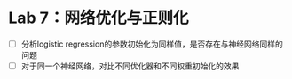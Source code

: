 # Lab 7：网络优化与正则化

- [ ] 分析logistic regression的参数初始化为同样值，是否存在与神经网络同样的问题
- [ ] 对于同一个神经网络，对比不同优化器和不同权重初始化的效果